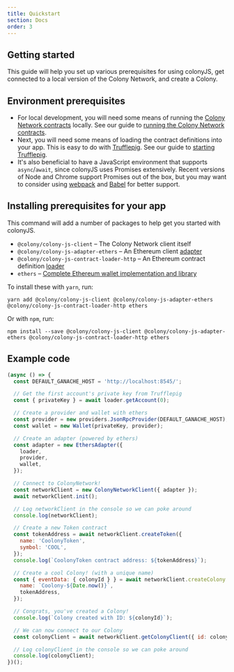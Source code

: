 ```yaml
---
title: Quickstart
section: Docs
order: 3
---
```


## Getting started

This guide will help you set up various prerequisites for using colonyJS, get connected to a local version of the Colony Network, and create a Colony.

## Environment prerequisites

* For local development, you will need some means of running the [Colony Network contracts](https://github.com/JoinColony/colonyNetwork) locally. See our guide to [running the Colony Network contracts](../docs-getting-started#colonynetwork).
* Next, you will need some means of loading the contract definitions into your app. This is easy to do with [Trufflepig](https://github.com/JoinColony/trufflepig). See our guide to [starting Trufflepig](../docs-getting-started#trufflepig).
* It's also beneficial to have a JavaScript environment that supports `async`/`await`, since colonyJS uses Promises extensively. Recent versions of Node and Chrome support Promises out of the box, but you may want to consider using [webpack](https://webpack.js.org/) and [Babel](https://babeljs.io/) for better support.

## Installing prerequisites for your app

This command will add a number of packages to help get you started with colonyJS.

* `@colony/colony-js-client` – The Colony Network client itself
* `@colony/colony-js-adapter-ethers` – An Ethereum client [adapter](../docs-adapters/)
* `@colony/colony-js-contract-loader-http` – An Ethereum contract definition [loader](../docs-loaders/)
* `ethers` – [Complete Ethereum wallet implementation and library](https://github.com/ethers-io/ethers.js/)

To install these with `yarn`, run:

```
yarn add @colony/colony-js-client @colony/colony-js-adapter-ethers @colony/colony-js-contract-loader-http ethers
```

Or with `npm`, run:

```
npm install --save @colony/colony-js-client @colony/colony-js-adapter-ethers @colony/colony-js-contract-loader-http ethers
```

## Example code

```js
(async () => {
  const DEFAULT_GANACHE_HOST = 'http://localhost:8545/';

  // Get the first account's private key from Trufflepig
  const { privateKey } = await loader.getAccount(0);

  // Create a provider and wallet with ethers
  const provider = new providers.JsonRpcProvider(DEFAULT_GANACHE_HOST);
  const wallet = new Wallet(privateKey, provider);

  // Create an adapter (powered by ethers)
  const adapter = new EthersAdapter({
    loader,
    provider,
    wallet,
  });

  // Connect to ColonyNetwork!
  const networkClient = new ColonyNetworkClient({ adapter });
  await networkClient.init();

  // Log networkClient in the console so we can poke around
  console.log(networkClient);

  // Create a new Token contract
  const tokenAddress = await networkClient.createToken({
    name: 'CoolonyToken',
    symbol: 'COOL',
  });
  console.log(`CoolonyToken contract address: ${tokenAddress}`);

  // Create a cool Colony! (with a unique name)
  const { eventData: { colonyId } } = await networkClient.createColony.send({
    name: `Coolony-${Date.now()}`,
    tokenAddress,
  });

  // Congrats, you've created a Colony!
  console.log(`Colony created with ID: ${colonyId}`);

  // We can now connect to our Colony
  const colonyClient = await networkClient.getColonyClient({ id: colonyId });

  // Log colonyClient in the console so we can poke around
  console.log(colonyClient);
})();
```
